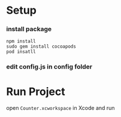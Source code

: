 # Setup

### install package
```
npm install
sudo gem install cocoapods
pod insatll
```
### edit config.js in config folder


# Run Project

open `Counter.xcworkspace` in Xcode and run
